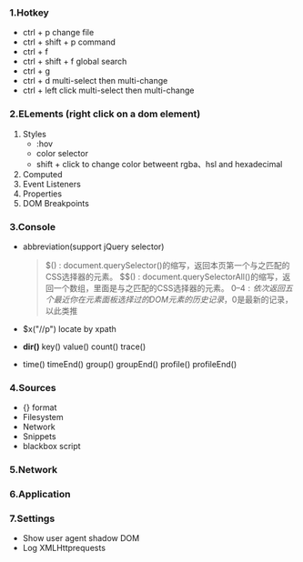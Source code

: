 ### 1.Hotkey

- ctrl + p      change  file
- ctrl + shift + p    command
- ctrl + f
- ctrl + shift + f    global search
- ctrl + g
- ctrl + d   multi-select then multi-change
- ctrl + left click   multi-select then multi-change

### 2.ELements (right click on a dom element)

1. Styles
   - :hov
   - color selector
   - shift + click to change color betweent rgba、hsl and hexadecimal
2. Computed
3. Event Listeners
4. Properties
5. DOM Breakpoints

### 3.Console

- abbreviation(support jQuery selector)

  > $() : document.querySelector()的缩写，返回本页第一个与之匹配的CSS选择器的元素。
  > $$() : document.querySelectorAll()的缩写，返回一个数组，里面是与之匹配的CSS选择器的元素。
  > $0–4 : 依次返回五个最近你在元素面板选择过的DOM元素的历史记录，$0是最新的记录，以此类推

- $x("//p")     locate by xpath

- **dir()** key()  value()  count()  trace()

- time() timeEnd()   group() groupEnd()  profile() profileEnd()

### 4.Sources

- {}   format
- Filesystem
- Network
- Snippets
- blackbox script

### 5.Network

### 6.Application

### 7.Settings

- Show user agent shadow DOM
- Log XMLHttprequests







